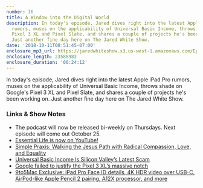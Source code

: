 ```yaml
---
number: 16
title: A Window into the Digital World
description: In today's episode, Jared dives right into the latest Apple iPad Pro
  rumors, muses on the applicability of Universal Basic Income, throws shade on Google's
  Pixel 3 XL and Pixel Slate, and shares a couple of projects he's been working on.
  Just another fine day here on The Jared White Show.
date: '2018-10-11T08:51:45-07:00'
enclosure_mp3_url: https://jaredwhiteshow.s3.us-west-1.amazonaws.com/Episode%2016%20-%20A%20Window%20into%20the%20Digital%20World.mp3
enclosure_length: 23588983
enclosure_duration: '00:24:12'
---
```


In today's episode, Jared dives right into the latest Apple iPad Pro rumors, muses on the applicability of Universal Basic Income, throws shade on Google's Pixel 3 XL and Pixel Slate, and shares a couple of projects he's been working on. Just another fine day here on The Jared White Show.

### Links & Show Notes

* The podcast will now be released bi-weekly on Thursdays. Next episode will come out October 25.
* [Essential Life is now on YouTube!](https://www.youtube.com/channel/UCx90UL8AZfxSbBbFQ7L2t5w)
* [Simple Praxis: Walking the Jesus Path with Radical Compassion, Love, and Equality](https://simplepraxis.life)
* [Universal Basic Income Is Silicon Valley’s Latest Scam](https://medium.com/s/powertrip/universal-basic-income-is-silicon-valleys-latest-scam-fd3e130b69a0) 
* [Google failed to justify the Pixel 3 XL’s massive notch](https://www.theverge.com/circuitbreaker/2018/10/10/17957024/google-pixel-3-xl-notch-fail-design-camera-speakers)
* [9to5Mac Exclusive: iPad Pro Face ID details, 4K HDR video over USB-C, AirPod-like Apple Pencil 2 pairing, A12X processor, and more](https://9to5mac.com/2018/10/10/2018-ipad-pro-details-face-id-display/)
